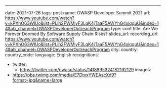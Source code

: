 ---
date: 2021-07-26
tags: post
name: OWASP Developer Summit 2021
url: https://www.youtube.com/watch?v=kPXhO63WlUo&list=PLih2FWMlyF3LqK4jTaaF5AWYhG4xiqquU&index=14&ab_channel=OWASPDeveloperOutreachProgram
type: conf
title: Are We Forever Doomed By Software Supply Chain Risks?
slides_url: 
recording_url: https://www.youtube.com/watch?v=kPXhO63WlUo&list=PLih2FWMlyF3LqK4jTaaF5AWYhG4xiqquU&index=14&ab_channel=OWASPDeveloperOutreachProgram
city: 
country: 
country_code: 
language: English
recognitions:
  - twitter:
    - https://twitter.com/owasp/status/1418895324182192129
images:
  - https://pbs.twimg.com/media/E7DtxxYWEAscXd9?format=jpg&name=large
